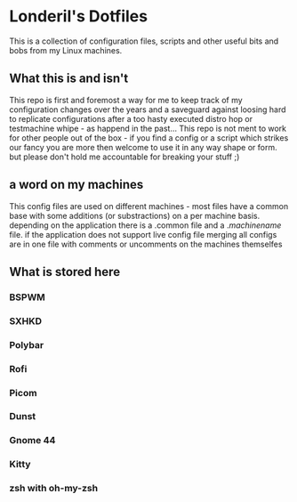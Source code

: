 # Londeril's Dotfiles
This is a collection of configuration files, scripts and other useful bits and bobs from my Linux machines.

## What this is and isn't
This repo is first and foremost a way for me to keep track of my configuration changes over the years and a saveguard against loosing hard to replicate configurations after a too hasty executed distro hop or testmachine whipe - as happend in the past... 
This repo is not ment to work for other people out of the box - if you find a config or a script which strikes our fancy you are more then welcome to use it in any way shape or form. but please don't hold me accountable for breaking your stuff ;)

## a word on my machines
This config files are used on different machines - most files have a common base with some additions (or substractions) on a per machine basis. depending on the application there is a .common file and a ._machinename_ file. if the application does not support live config file merging all configs are in one file with comments or uncomments on the machines themselfes

## What is stored here
### BSPWM

### SXHKD

### Polybar

### Rofi

### Picom

### Dunst

### Gnome 44

### Kitty

### zsh with oh-my-zsh
